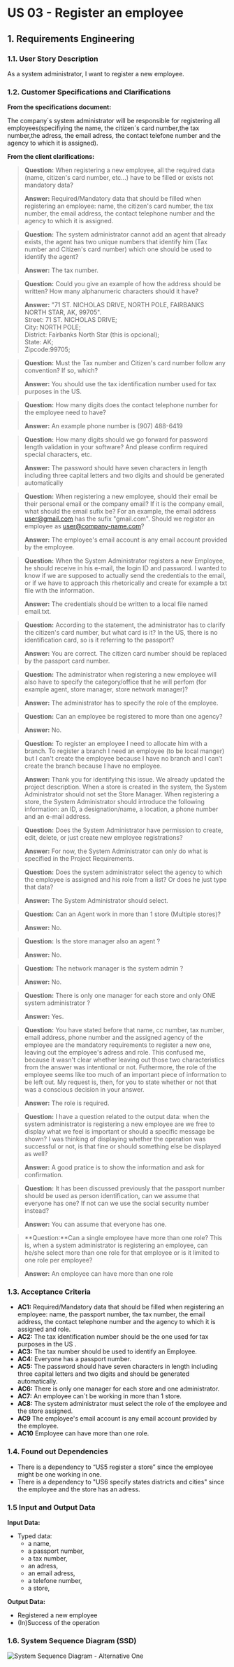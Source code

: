 # US 03 - Register an employee

## 1. Requirements Engineering

### 1.1. User Story Description

As a system administrator, I want to register a new employee.

### 1.2. Customer Specifications and Clarifications

**From the specifications document:**

The company´s system administrator will be responsible for registering
all employees(specifiying the name, the citizen´s card number,the tax number,the adress,
the email adress, the contact telefone number and the agency to which it is assigned).

**From the client clarifications:**

> **Question:** When registering a new employee, all the required data (name, citizen's card number, etc...) have to be filled or exists not mandatory data?
>
> **Answer:** Required/Mandatory data that should be filled when registering an employee: name, the citizen's card number, the tax number, the email address, the contact telephone number and the agency to which it is assigned.

> **Question:** The system administrator cannot add an agent that already exists, the agent has two unique numbers that identify him (Tax number and Citizen's card number) which one should be used to identify the agent?
>
> **Answer:** The tax number.

> **Question:** Could you give an example of how the address should be written? How many alphanumeric characters should it have?
>
> **Answer:** "71 ST. NICHOLAS DRIVE, NORTH POLE, FAIRBANKS NORTH STAR, AK, 99705".\
> Street: 71 ST. NICHOLAS DRIVE;\
> City: NORTH POLE;\
> District: Fairbanks North Star (this is opcional); \
> State: AK;\
> Zipcode:99705;

> **Question:** Must the Tax number and Citizen's card number follow any convention? If so, which?
> 
> **Answer:** You should use the tax identification number used for tax purposes in the US.

> **Question:** How many digits does the contact telephone number for the employee need to have?
>
> **Answer:** An example phone number is (907) 488-6419

> **Question:** How many digits should we go forward for password length validation in your software? And please confirm required special characters, etc.
>
> **Answer:** The password should have seven characters in length including three capital letters and two digits and should be generated automatically

> **Question:**
When registering a new employee, should their email be their personal email or the company email?
If it is the company email, what should the email sufix be? For an example, the email address user@gmail.com has the sufix "gmail.com". Should we register an employee as user@company-name.com?
>
> **Answer:** The employee's email account is any email account provided by the employee.

>**Question:** When the System Administrator registers a new Employee, he should receive in his e-mail, the login ID and password. I wanted to know if we are supposed to actually send the credentials to the email, or if we have to approach this rhetorically and create for example a txt file with the information.
> 
>**Answer:** The credentials should be written to a local file named email.txt.

>**Question:** According to the statement, the administrator has to clarify the citizen's card number, but what card is it? In the US, there is no identification card, so is it referring to the passport?
>
>**Answer:** You are correct. The citizen card number should be replaced by the passport card number.

>**Question:** The administrator when registering a new employee will also have to specify the category/office that he will perfom (for example agent, store manager, store network manager)?
> 
>**Answer:** The administrator has to specify the role of the employee.

>**Question:** Can an employee be registered to more than one agency?
>
>**Answer:** No.

>**Question:**  To register an employee I need to allocate him with a branch. To register a branch I need an employee (to be local manger) but I can't create the employee because I have no branch and I can’t create the branch because I have no employee.
> 
>**Answer:** Thank you for identifying this issue. We already updated the project description. When a store is created in the system, the System Administrator should not set the Store Manager.
When registering a store, the System Administrator should introduce the following information: an ID, a designation/name, a location, a phone number and an e-mail address.

>**Question:** Does the System Administrator have permission to create, edit, delete, or just create new employee registrations?
>
>**Answer:**  For now, the System Administrator can only do what is specified in the Project Requirements.

>**Question:** Does the system administrator select the agency to which the employee is assigned and his role from a list? Or does he just type that data?
>
>**Answer:** The System Administrator should select.
 
>**Question:** Can an Agent work in more than 1 store (Multiple stores)?
>
>**Answer:** No.

>**Question:** Is the store manager also an agent ?
>
>**Answer:** No.

>**Question:** The network manager is the system admin ?
>
>**Answer:** No.  

>**Question:** There is only one manager for each store and only ONE system administrator ?
>
>**Answer:** Yes.

>**Question:** You have stated before that name, cc number, tax number, email address, phone number and the assigned agency of the employee are the mandatory requirements to register a new one, leaving out the employee's adress and role. This confused me, because it wasn't clear whether leaving out those two characteristics from the answer was intentional or not. Futhermore, the role of the employee seems like too much of an important piece of information to be left out. My request is, then, for you to state whether or not that was a conscious decision in your answer.
>
>**Answer:** The role is required.

>**Question:**  I have a question related to the output data: when the system administrator is registering a new employee are we free to display what we feel is important or should a specific message be shown? I was thinking of displaying whether the operation was successful or not, is that fine or should something else be displayed as well?
> 
>**Answer:** A good pratice is to show the information and ask for confirmation.

>**Question:**  It has been discussed previously that the passport number should be used as person identification, can we assume that everyone has one? If not can we use the social security number instead?
>
>**Answer:** You can assume that everyone has one.
 
>**Question:**Can a single employee have more than one role? This is, when a system administrator is registering an employee, can he/she select more than one role for that employee or is it limited to one role per employee?
> 
>**Answer:** An employee can have more than one role

### 1.3. Acceptance Criteria


* **AC1:** Required/Mandatory data that should be filled when registering an employee: name, the passport number, the tax number, the email address, the contact telephone number and the agency to which it is assigned and role.
* **AC2:** The tax identification number should be the one used for tax purposes in the US .
* **AC3:** The tax number should be used to identify an Employee.
* **AC4:** Everyone has a passport number.
* **AC5:** The password should have seven characters in length including three capital letters and two digits and should be generated automatically. 
* **AC6:** There is only one manager for each store and one administrator.
* **AC7:** An employee can´t be working in more than 1 store.
* **AC8:** The system administrator must select the role of the employee and the store assigned.
* **AC9** The employee's email account is any email account provided by the employee.
* **AC10** Employee can have more than one role.

### 1.4. Found out Dependencies


* There is a dependency to “US5 register a store” since the employee might be one working in one.
* There is a dependency to "US6 specify states districts and cities" since the employee and the store has an adress.


### 1.5 Input and Output Data


**Input Data:**

* Typed data:
    * a name,
    * a passport number,
    * a tax number,
    * an adress,
    * an email adress,
    * a telefone number,
    * a store,

**Output Data:**

* Registered a new employee
* (In)Success of the operation

### 1.6. System Sequence Diagram (SSD)

![System Sequence Diagram - Alternative One](svg/us03-system-sequence-diagram.svg)

